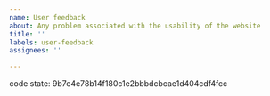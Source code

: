 ```yaml
---
name: User feedback
about: Any problem associated with the usability of the website 
title: ''
labels: user-feedback
assignees: ''

---
```

<!-- please leave this in so we know which version your comment is about -->
code state: 9b7e4e78b14f180c1e2bbbdcbcae1d404cdf4fcc


